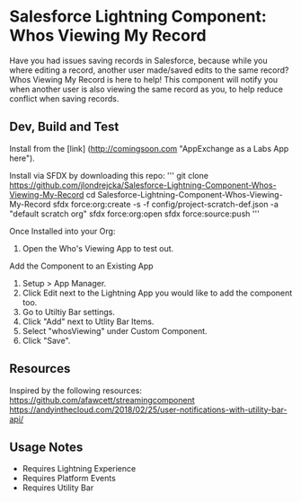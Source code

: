# Salesforce Lightning Component: Whos Viewing My Record
Have you had issues saving records in Salesforce, because while you where editing a record, another user made/saved edits to the same record? Whos Viewing My Record is here to help! This component will notify you when another user is also viewing the same record as you, to help reduce conflict when saving records. 

## Dev, Build and Test
Install from the  [link] (http://comingsoon.com "AppExchange as a Labs App here").

Install via SFDX by downloading this repo:
'''
git clone https://github.com/jlondrejcka/Salesforce-Lightning-Component-Whos-Viewing-My-Record
cd Salesforce-Lightning-Component-Whos-Viewing-My-Record
sfdx force:org:create -s -f config/project-scratch-def.json -a "default scratch org"
sfdx force:org:open
sfdx force:source:push
'''

Once Installed into your Org:
1. Open the Who's Viewing App to test out.

Add the Component to an Existing App
1. Setup > App Manager.
2. Click Edit next to the Lightning App you would like to add the component too. 
3. Go to Utiltiy Bar settings.
4. Click "Add" next to Utlity Bar Items.
5. Select "whosViewing" under Custom Component.
6. Click "Save".


## Resources
Inspired by the following resources:
https://github.com/afawcett/streamingcomponent
https://andyinthecloud.com/2018/02/25/user-notifications-with-utility-bar-api/ 


## Usage Notes
* Requires Lightning Experience
* Requires Platform Events
* Requires Utility Bar



